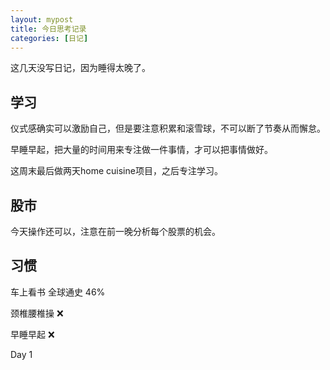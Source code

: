 ```yaml
---
layout: mypost
title: 今日思考记录
categories: [日记]
---
```


这几天没写日记，因为睡得太晚了。

## 学习

仪式感确实可以激励自己，但是要注意积累和滚雪球，不可以断了节奏从而懈怠。

早睡早起，把大量的时间用来专注做一件事情，才可以把事情做好。

这周末最后做两天home cuisine项目，之后专注学习。

## 股市

今天操作还可以，注意在前一晚分析每个股票的机会。

## 习惯
车上看书 全球通史 46%

颈椎腰椎操 ❌

早睡早起 ❌

Day 1